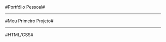 #Portfólio Pessoal#

----------------------

#Meu Primeiro Projeto#

--------------------

#HTML/CSS#
